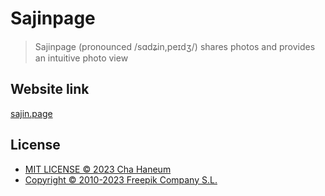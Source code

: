 # Sajinpage

> Sajinpage (pronounced /sɑdʑin,peɪdʒ/) shares photos and provides an intuitive photo view

## Website link
[sajin.page](https://sajin.page/)

## License
- [MIT LICENSE &copy; 2023 Cha Haneum](.github/LICENSE)
- [Copyright © 2010-2023 Freepik Company S.L.](https://www.flaticon.com/)